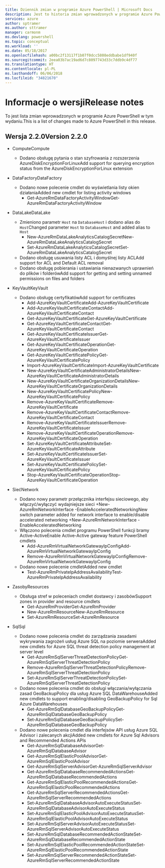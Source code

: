 ```yaml
---
title: Dziennik zmian w programie Azure PowerShell | Microsoft Docs
description: Jest to historia zmian wprowadzonych w programie Azure PowerShell w jego najnowszej wersji.
services: azure
author: sptramer
ms.author: sttramer
manager: carmonm
ms.devlang: powershell
ms.topic: conceptual
ms.workload: ''
ms.date: 05/18/2017
ms.openlocfilehash: a00bc2f13117f1b07f0dcc5808eddbabe1df940f
ms.sourcegitcommit: 2eea03b7ac19ad6d7c8097743d33c7ddb9c4df77
ms.translationtype: HT
ms.contentlocale: pl-PL
ms.lasthandoff: 06/06/2018
ms.locfileid: "34821670"
---
```

# <a name="release-notes"></a><span data-ttu-id="0afe7-103">Informacje o wersji</span><span class="sxs-lookup"><span data-stu-id="0afe7-103">Release notes</span></span>

<span data-ttu-id="0afe7-104">To jest lista zmian wprowadzonych w programie Azure PowerShell w tym wydaniu.</span><span class="sxs-lookup"><span data-stu-id="0afe7-104">This is a list of changes made to Azure PowerShell in this release.</span></span>

## <a name="version-220"></a><span data-ttu-id="0afe7-105">Wersja 2.2.0</span><span class="sxs-lookup"><span data-stu-id="0afe7-105">Version 2.2.0</span></span>
* <span data-ttu-id="0afe7-106">Compute</span><span class="sxs-lookup"><span data-stu-id="0afe7-106">Compute</span></span>
  - <span data-ttu-id="0afe7-107">Dodano obsługę pytania o stan szyfrowania z rozszerzenia AzureDiskEncryptionForLinux</span><span class="sxs-lookup"><span data-stu-id="0afe7-107">Add support for querying encryption status from the AzureDiskEncryptionForLinux extension</span></span>
* <span data-ttu-id="0afe7-108">DataFactory</span><span class="sxs-lookup"><span data-stu-id="0afe7-108">DataFactory</span></span>
  - <span data-ttu-id="0afe7-109">Dodano nowe polecenie cmdlet do wyświetlania listy okien działania</span><span class="sxs-lookup"><span data-stu-id="0afe7-109">Added new cmdlet for listing activity windows</span></span>
    + <span data-ttu-id="0afe7-110">Get-AzureRmDataFactoryActivityWindow</span><span class="sxs-lookup"><span data-stu-id="0afe7-110">Get-AzureRmDataFactoryActivityWindow</span></span>
* <span data-ttu-id="0afe7-111">DataLake</span><span class="sxs-lookup"><span data-stu-id="0afe7-111">DataLake</span></span>
  - <span data-ttu-id="0afe7-112">Zmieniono parametr `Host` na `DatabaseHost` i dodano alias do `Host`</span><span class="sxs-lookup"><span data-stu-id="0afe7-112">Changed parameter `Host` to `DatabaseHost` and added alias to `Host`</span></span>
    + <span data-ttu-id="0afe7-113">New-AzureRmDataLakeAnalyticsCatalogSecret</span><span class="sxs-lookup"><span data-stu-id="0afe7-113">New-AzureRmDataLakeAnalyticsCatalogSecret</span></span>
    + <span data-ttu-id="0afe7-114">Set-AzureRmDataLakeAnalyticsCatalogSecret</span><span class="sxs-lookup"><span data-stu-id="0afe7-114">Set-AzureRmDataLakeAnalyticsCatalogSecret</span></span>
  - <span data-ttu-id="0afe7-115">Dodano obsługę usuwania listy ACL i domyślnej listy ACL</span><span class="sxs-lookup"><span data-stu-id="0afe7-115">Add support for ACL and Default ACL removal</span></span>
  - <span data-ttu-id="0afe7-116">Dodano obsługę pobierania i ustawiania nienazwanych uprawnień do plików i folderów</span><span class="sxs-lookup"><span data-stu-id="0afe7-116">Add support for getting and setting unnamed permissions on files and folders</span></span>
* <span data-ttu-id="0afe7-117">KeyVault</span><span class="sxs-lookup"><span data-stu-id="0afe7-117">KeyVault</span></span>
  - <span data-ttu-id="0afe7-118">Dodano obsługę certyfikatów</span><span class="sxs-lookup"><span data-stu-id="0afe7-118">Add support for certificates</span></span>
    + <span data-ttu-id="0afe7-119">Add-AzureKeyVaultCertificate</span><span class="sxs-lookup"><span data-stu-id="0afe7-119">Add-AzureKeyVaultCertificate</span></span>
    + <span data-ttu-id="0afe7-120">Add-AzureKeyVaultCertificateContact</span><span class="sxs-lookup"><span data-stu-id="0afe7-120">Add-AzureKeyVaultCertificateContact</span></span>
    + <span data-ttu-id="0afe7-121">Get-AzureKeyVaultCertificate</span><span class="sxs-lookup"><span data-stu-id="0afe7-121">Get-AzureKeyVaultCertificate</span></span>
    + <span data-ttu-id="0afe7-122">Get-AzureKeyVaultCertificateContact</span><span class="sxs-lookup"><span data-stu-id="0afe7-122">Get-AzureKeyVaultCertificateContact</span></span>
    + <span data-ttu-id="0afe7-123">Get-AzureKeyVaultCertificateIssuer</span><span class="sxs-lookup"><span data-stu-id="0afe7-123">Get-AzureKeyVaultCertificateIssuer</span></span>
    + <span data-ttu-id="0afe7-124">Get-AzureKeyVaultCertificateOperation</span><span class="sxs-lookup"><span data-stu-id="0afe7-124">Get-AzureKeyVaultCertificateOperation</span></span>
    + <span data-ttu-id="0afe7-125">Get-AzureKeyVaultCertificatePolicy</span><span class="sxs-lookup"><span data-stu-id="0afe7-125">Get-AzureKeyVaultCertificatePolicy</span></span>
    + <span data-ttu-id="0afe7-126">Import-AzureKeyVaultCertificate</span><span class="sxs-lookup"><span data-stu-id="0afe7-126">Import-AzureKeyVaultCertificate</span></span>
    + <span data-ttu-id="0afe7-127">New-AzureKeyVaultCertificateAdministratorDetails</span><span class="sxs-lookup"><span data-stu-id="0afe7-127">New-AzureKeyVaultCertificateAdministratorDetails</span></span>
    + <span data-ttu-id="0afe7-128">New-AzureKeyVaultCertificateOrganizationDetails</span><span class="sxs-lookup"><span data-stu-id="0afe7-128">New-AzureKeyVaultCertificateOrganizationDetails</span></span>
    + <span data-ttu-id="0afe7-129">New-AzureKeyVaultCertificatePolicy</span><span class="sxs-lookup"><span data-stu-id="0afe7-129">New-AzureKeyVaultCertificatePolicy</span></span>
    + <span data-ttu-id="0afe7-130">Remove-AzureKeyVaultCertificate</span><span class="sxs-lookup"><span data-stu-id="0afe7-130">Remove-AzureKeyVaultCertificate</span></span>
    + <span data-ttu-id="0afe7-131">Remove-AzureKeyVaultCertificateContact</span><span class="sxs-lookup"><span data-stu-id="0afe7-131">Remove-AzureKeyVaultCertificateContact</span></span>
    + <span data-ttu-id="0afe7-132">Remove-AzureKeyVaultCertificateIssuer</span><span class="sxs-lookup"><span data-stu-id="0afe7-132">Remove-AzureKeyVaultCertificateIssuer</span></span>
    + <span data-ttu-id="0afe7-133">Remove-AzureKeyVaultCertificateOperation</span><span class="sxs-lookup"><span data-stu-id="0afe7-133">Remove-AzureKeyVaultCertificateOperation</span></span>
    + <span data-ttu-id="0afe7-134">Set-AzureKeyVaultCertificateAttribute</span><span class="sxs-lookup"><span data-stu-id="0afe7-134">Set-AzureKeyVaultCertificateAttribute</span></span>
    + <span data-ttu-id="0afe7-135">Set-AzureKeyVaultCertificateIssuer</span><span class="sxs-lookup"><span data-stu-id="0afe7-135">Set-AzureKeyVaultCertificateIssuer</span></span>
    + <span data-ttu-id="0afe7-136">Set-AzureKeyVaultCertificatePolicy</span><span class="sxs-lookup"><span data-stu-id="0afe7-136">Set-AzureKeyVaultCertificatePolicy</span></span>
    + <span data-ttu-id="0afe7-137">Stop-AzureKeyVaultCertificateOperation</span><span class="sxs-lookup"><span data-stu-id="0afe7-137">Stop-AzureKeyVaultCertificateOperation</span></span>
* <span data-ttu-id="0afe7-138">Sieć</span><span class="sxs-lookup"><span data-stu-id="0afe7-138">Network</span></span>

  - <span data-ttu-id="0afe7-139">Dodano nowy parametr przełącznika interfejsu sieciowego, aby włączyć/wyłączyć wydajniejsze sieci +New-AzureRmNetworkInterface -EnableAcceleratedNetworking</span><span class="sxs-lookup"><span data-stu-id="0afe7-139">New switch parameter added for network interface to enable/disable accelerated networking +New-AzureRmNetworkInterface -EnableAcceleratedNetworking</span></span>
  - <span data-ttu-id="0afe7-140">Włączono polecenia cmdlet programu PowerShell funkcji bramy Active-Active</span><span class="sxs-lookup"><span data-stu-id="0afe7-140">Enable Active-Active gateway feature PowerShell cmdlets</span></span>
    + <span data-ttu-id="0afe7-141">Add-AzureRmVirtualNetworkGatewayIpConfig</span><span class="sxs-lookup"><span data-stu-id="0afe7-141">Add-AzureRmVirtualNetworkGatewayIpConfig</span></span>
    + <span data-ttu-id="0afe7-142">Remove-AzureRmVirtualNetworkGatewayIpConfig</span><span class="sxs-lookup"><span data-stu-id="0afe7-142">Remove-AzureRmVirtualNetworkGatewayIpConfig</span></span>
  - <span data-ttu-id="0afe7-143">Dodano nowe polecenie cmdlet</span><span class="sxs-lookup"><span data-stu-id="0afe7-143">Added new cmdlet</span></span>
    + <span data-ttu-id="0afe7-144">Test-AzureRmPrivateIpAddressAvailability</span><span class="sxs-lookup"><span data-stu-id="0afe7-144">Test-AzureRmPrivateIpAddressAvailability</span></span>
* <span data-ttu-id="0afe7-145">Zasoby</span><span class="sxs-lookup"><span data-stu-id="0afe7-145">Resources</span></span>
  - <span data-ttu-id="0afe7-146">Obsługa stref w poleceniach cmdlet dostawcy i zasobów</span><span class="sxs-lookup"><span data-stu-id="0afe7-146">Support zones in provider and resource cmdlets</span></span>
    + <span data-ttu-id="0afe7-147">Get-AzureRmProvider</span><span class="sxs-lookup"><span data-stu-id="0afe7-147">Get-AzureRmProvider</span></span>
    + <span data-ttu-id="0afe7-148">New-AzureRmResource</span><span class="sxs-lookup"><span data-stu-id="0afe7-148">New-AzureRmResource</span></span>
    + <span data-ttu-id="0afe7-149">Set-AzureRmResource</span><span class="sxs-lookup"><span data-stu-id="0afe7-149">Set-AzureRmResource</span></span>
* <span data-ttu-id="0afe7-150">Sql</span><span class="sxs-lookup"><span data-stu-id="0afe7-150">Sql</span></span>
  - <span data-ttu-id="0afe7-151">Dodano nowe polecenia cmdlet do zarządzania zasadami wykrywania zagrożeń usług Azure SQL na poziomie serwera</span><span class="sxs-lookup"><span data-stu-id="0afe7-151">Added new cmdlets for Azure SQL threat detection policy management at server level</span></span>
    + <span data-ttu-id="0afe7-152">Get-AzureRmSqlServerThreatDetectionPolicy</span><span class="sxs-lookup"><span data-stu-id="0afe7-152">Get-AzureRmSqlServerThreatDetectionPolicy</span></span>
    + <span data-ttu-id="0afe7-153">Remove-AzureRmSqlServerThreatDetectionPolicy</span><span class="sxs-lookup"><span data-stu-id="0afe7-153">Remove-AzureRmSqlServerThreatDetectionPolicy</span></span>
    + <span data-ttu-id="0afe7-154">Set-AzureRmSqlServerThreatDetectionPolicy</span><span class="sxs-lookup"><span data-stu-id="0afe7-154">Set-AzureRmSqlServerThreatDetectionPolicy</span></span>
  - <span data-ttu-id="0afe7-155">Dodano nowe polecenia cmdlet do obsługi włączania/wyłączania zasad GeoBackupPolicy dla usług Azure SQL DataWarehouse</span><span class="sxs-lookup"><span data-stu-id="0afe7-155">Added new cmdlets to support enabling/disabling GeoBackupPolicy for Sql Azure DataWarehouses</span></span>
    + <span data-ttu-id="0afe7-156">Get-AzureRmSqlDatabaseGeoBackupPolicy</span><span class="sxs-lookup"><span data-stu-id="0afe7-156">Get-AzureRmSqlDatabaseGeoBackupPolicy</span></span>
    + <span data-ttu-id="0afe7-157">Set-AzureRmSqlDatabaseGeoBackupPolicy</span><span class="sxs-lookup"><span data-stu-id="0afe7-157">Set-AzureRmSqlDatabaseGeoBackupPolicy</span></span>
  - <span data-ttu-id="0afe7-158">Dodano nowe polecenia cmdlet dla interfejsów API usług Azure SQL Advisor i zalecanych akcji</span><span class="sxs-lookup"><span data-stu-id="0afe7-158">Added new cmdlets for Azure Sql Advisors and Recommended Actions APIs</span></span>
    + <span data-ttu-id="0afe7-159">Get-AzureRmSqlDatabaseAdvisor</span><span class="sxs-lookup"><span data-stu-id="0afe7-159">Get-AzureRmSqlDatabaseAdvisor</span></span>
    + <span data-ttu-id="0afe7-160">Get-AzureRmSqlElasticPoolAdvisor</span><span class="sxs-lookup"><span data-stu-id="0afe7-160">Get-AzureRmSqlElasticPoolAdvisor</span></span>
    + <span data-ttu-id="0afe7-161">Get-AzureRmSqlServerAdvisor</span><span class="sxs-lookup"><span data-stu-id="0afe7-161">Get-AzureRmSqlServerAdvisor</span></span>
    + <span data-ttu-id="0afe7-162">Get-AzureRmSqlDatabaseRecommendedActions</span><span class="sxs-lookup"><span data-stu-id="0afe7-162">Get-AzureRmSqlDatabaseRecommendedActions</span></span>
    + <span data-ttu-id="0afe7-163">Get-AzureRmSqlElasticPoolRecommendedActions</span><span class="sxs-lookup"><span data-stu-id="0afe7-163">Get-AzureRmSqlElasticPoolRecommendedActions</span></span>
    + <span data-ttu-id="0afe7-164">Get-AzureRmSqlServerRecommendedActions</span><span class="sxs-lookup"><span data-stu-id="0afe7-164">Get-AzureRmSqlServerRecommendedActions</span></span>
    + <span data-ttu-id="0afe7-165">Set-AzureRmSqlDatabaseAdvisorAutoExecuteStatus</span><span class="sxs-lookup"><span data-stu-id="0afe7-165">Set-AzureRmSqlDatabaseAdvisorAutoExecuteStatus</span></span>
    + <span data-ttu-id="0afe7-166">Set-AzureRmSqlElasticPoolAdvisorAutoExecuteStatus</span><span class="sxs-lookup"><span data-stu-id="0afe7-166">Set-AzureRmSqlElasticPoolAdvisorAutoExecuteStatus</span></span>
    + <span data-ttu-id="0afe7-167">Set-AzureRmSqlServerAdvisorAutoExecuteStatus</span><span class="sxs-lookup"><span data-stu-id="0afe7-167">Set-AzureRmSqlServerAdvisorAutoExecuteStatus</span></span>
    + <span data-ttu-id="0afe7-168">Set-AzureRmSqlDatabaseRecommendedActionState</span><span class="sxs-lookup"><span data-stu-id="0afe7-168">Set-AzureRmSqlDatabaseRecommendedActionState</span></span>
    + <span data-ttu-id="0afe7-169">Set-AzureRmSqlElasticPoolRecommendedActionState</span><span class="sxs-lookup"><span data-stu-id="0afe7-169">Set-AzureRmSqlElasticPoolRecommendedActionState</span></span>
    + <span data-ttu-id="0afe7-170">Set-AzureRmSqlServerRecommendedActionState</span><span class="sxs-lookup"><span data-stu-id="0afe7-170">Set-AzureRmSqlServerRecommendedActionState</span></span>
